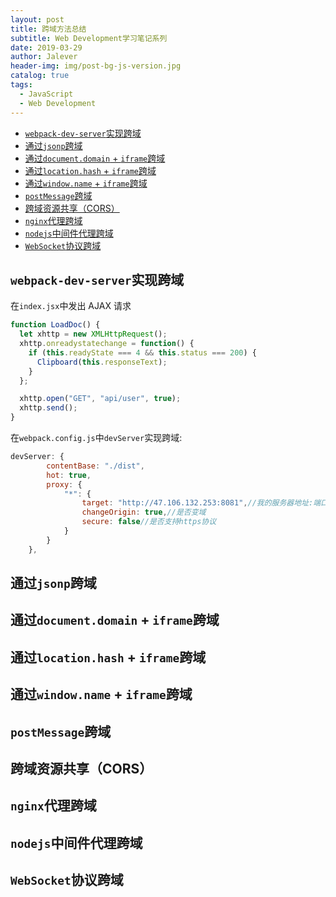 ```yaml
---
layout: post
title: 跨域方法总结
subtitle: Web Development学习笔记系列
date: 2019-03-29
author: Jalever
header-img: img/post-bg-js-version.jpg
catalog: true
tags:
  - JavaScript
  - Web Development
---
```


- [`webpack-dev-server`实现跨域](#webpack-dev-server%E5%AE%9E%E7%8E%B0%E8%B7%A8%E5%9F%9F)
- [通过`jsonp`跨域](#%E9%80%9A%E8%BF%87jsonp%E8%B7%A8%E5%9F%9F)
- [通过`document.domain` + `iframe`跨域](#%E9%80%9A%E8%BF%87documentdomain--iframe%E8%B7%A8%E5%9F%9F)
- [通过`location.hash` + `iframe`跨域](#%E9%80%9A%E8%BF%87locationhash--iframe%E8%B7%A8%E5%9F%9F)
- [通过`window.name` + `iframe`跨域](#%E9%80%9A%E8%BF%87windowname--iframe%E8%B7%A8%E5%9F%9F)
- [`postMessage`跨域](#postmessage%E8%B7%A8%E5%9F%9F)
- [跨域资源共享（CORS）](#%E8%B7%A8%E5%9F%9F%E8%B5%84%E6%BA%90%E5%85%B1%E4%BA%ABcors)
- [`nginx`代理跨域](#nginx%E4%BB%A3%E7%90%86%E8%B7%A8%E5%9F%9F)
- [`nodejs`中间件代理跨域](#nodejs%E4%B8%AD%E9%97%B4%E4%BB%B6%E4%BB%A3%E7%90%86%E8%B7%A8%E5%9F%9F)
- [`WebSocket`协议跨域](#websocket%E5%8D%8F%E8%AE%AE%E8%B7%A8%E5%9F%9F)

## `webpack-dev-server`实现跨域

在`index.jsx`中发出 AJAX 请求

```javascript
function LoadDoc() {
  let xhttp = new XMLHttpRequest();
  xhttp.onreadystatechange = function() {
    if (this.readyState === 4 && this.status === 200) {
      Clipboard(this.responseText);
    }
  };

  xhttp.open("GET", "api/user", true);
  xhttp.send();
}
```

在`webpack.config.js`中`devServer`实现跨域:

```javascript
devServer: {
		contentBase: "./dist",
		hot: true,
		proxy: {
			"*": {
				target: "http://47.106.132.253:8081",//我的服务器地址:端口
				changeOrigin: true,//是否变域
				secure: false//是否支持https协议
			}
		}
	},
```

## 通过`jsonp`跨域

## 通过`document.domain` + `iframe`跨域

## 通过`location.hash` + `iframe`跨域

## 通过`window.name` + `iframe`跨域

## `postMessage`跨域

## 跨域资源共享（CORS）

## `nginx`代理跨域

## `nodejs`中间件代理跨域

## `WebSocket`协议跨域
